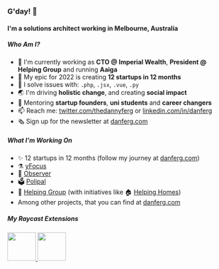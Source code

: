 ### G'day! 👋

#### I'm a solutions architect working in Melbourne, Australia

##### Who Am I?

- 🏢 I'm currently working as **CTO @ Imperial Wealth**, **President @ Helping Group** and running **Aaiga**
- 🚀 My epic for 2022 is creating **12 startups in 12 months**
- 🔨 I solve issues with: `.php`, `.jsx`, `.vue`, `.py`
- 🌏 I'm driving **holistic change**, and creating **social impact**
- 🌱 Mentoring **startup founders**, **uni students** and **career changers**
- 📫 Reach me: [twitter.com/thedannyferg](https://twitter.com/thedannyferg) or [linkedin.com/in/danferg](https://linkedin.com/in/danferg)
- 🗞️ Sign up for the newsletter at [danferg.com](https://danferg.com)

##### What I'm Working On

- ✨ 12 startups in 12 months (follow my journey at [danferg.com](https://danferg.com))
- ⚗️ [yFocus](https://yfocus.app)
- 🔭 [Observer](https://useobserver.com)
- 🗳️ [Polipal](https://polipal.app)
- 🦘 [Helping Group](https://helping.group) (with initiatives like 🏠 [Helping Homes](https://helpinghomes.com.au))
- Among other projects, that you can find at [danferg.com](https://danferg.com)


##### My Raycast Extensions

<a title="Install Typefully Raycast Extension" href="https://www.raycast.com/danielferguson/typefully#install">
  <img style="height: 64px" src="https://assets.raycast.com/danielferguson/typefully/install_button@2x.png" height="64">
</a>      


<a title="Install Fathom Analytics Raycast Extension" href="https://www.raycast.com/danielferguson/fathom-analytics#install">
  <img style="height: 64px" src="https://assets.raycast.com/danielferguson/fathom-analytics/install_button@2x.png" height="64">
</a>      
